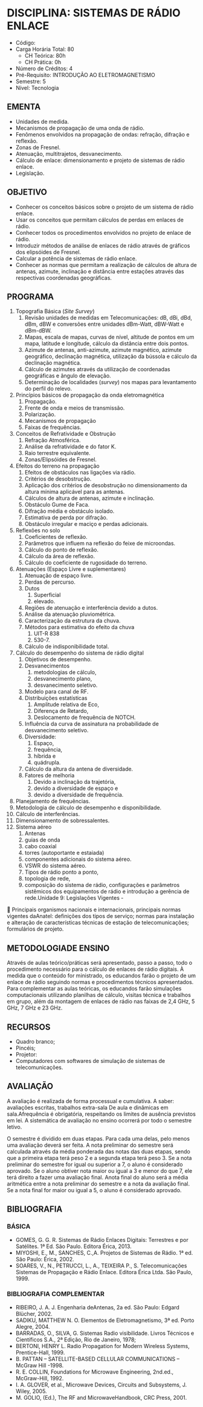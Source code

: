 # DISCIPLINA: SISTEMAS DE RÁDIO ENLACE 
- Código:
- Carga Horária Total: 80
  - CH Teórica: 80h
  - CH Prática: 0h
- Número de Créditos: 4
- Pré-Requisito: INTRODUÇÃO AO ELETROMAGNETISMO
- Semestre: 5
- Nível: Tecnologia 
## EMENTA 
- Unidades de medida.
- Mecanismos de propagação de uma onda de rádio.
- Fenômenos envolvidos na propagação de ondas: refração, difração e reflexão.
- Zonas de Fresnel.
- Atenuação, multitrajetos, desvanecimento.
- Cálculo de enlace: dimensionamento e projeto de sistemas de rádio enlace.
- Legislação. 
## OBJETIVO
- Conhecer os conceitos básicos sobre o projeto de um sistema de rádio enlace.
- Usar os conceitos que permitam cálculos de perdas em enlaces de rádio.
- Conhecer todos os procedimentos envolvidos no projeto de enlace de rádio.
- Introduzir métodos de análise de enlaces de rádio através de gráficos dos elipsóides de Fresnel.
- Calcular a potência de sistemas de rádio enlace.
- Conhecer as normas que permitam a realização de cálculos de altura de antenas, azimute, inclinação e distância entre estações através das respectivas coordenadas geográficas. 

## PROGRAMA
1. Topografia Básica (*Site Survey*)
   1. Revisão unidades de medidas em Telecomunicações: dB, dBi, dBd, dBm, dBW e conversões entre unidades dBm-Watt, dBW-Watt e dBm-dBW.
   2. Mapas, escala de mapas, curvas de nível, altitude de pontos em um mapa, latitude e longitude, cálculo da distância entre dois pontos.
   3. Azimute de antenas, anti-azimute, azimute magnético, azimute geográfico, declinação magnética, utilização da bússola e cálculo da declinação magnética.
   4. Cálculo de azimutes através da utilização de coordenadas geográficas e ângulo de elevação.
   5. Determinação de localidades (*survey*) nos mapas para levantamento do perfil do relevo.
2. Princípios básicos de propagação da onda eletromagnética
   1. Propagação.
   2. Frente de onda e meios de transmissão.
   3. Polarização.
   4. Mecanismos de propagação
   5. Faixas de frequências.
3. Conceitos de Refratividade e Obstrução
   1. Refração Atmosférica.
   2. Análise da refratividade e do fator K.
   3. Raio terrestre equivalente.
   4. Zonas/Elipsóides de Fresnel. 
4. Efeitos do terreno na propagação
   1. Efeitos de obstáculos nas ligações via rádio.
   2. Critérios de desobstrução.
   3. Aplicação dos critérios de desobstrução no dimensionamento da altura mínima aplicável para as antenas.
   4. Cálculos de altura de antenas, azimute e inclinação.
   5. Obstáculo Gume de Faca.
   6. Difração média e obstáculo isolado.
   7. Estimativa de perda por difração.
   8. Obstáculo irregular e maciço e perdas adicionais. 
5. Reflexões no solo
   1. Coeficientes de reflexão.
   2. Parâmetros que influem na reflexão do feixe de microondas.
   3. Cálculo do ponto de reflexão.
   4. Cálculo da área de reflexão.
   5. Cálculo do coeficiente de rugosidade do terreno.
6. Atenuações (Espaço Livre e suplementares)
   1. Atenuação de espaço livre.
   2. Perdas de percurso.
   3. Dutos
      1. Superficial
      2. elevado.
   4. Regiões de atenuação e interferência devido a dutos.
   5. Análise da atenuação pluviométrica.
   6. Caracterização da estrutura da chuva.
   7. Métodos para estimativa do efeito da chuva
      1. UIT-R 838
      2. 530-7.
   8. Cálculo de indisponibilidade total.
7. Cálculo do desempenho do sistema de rádio digital
   1. Objetivos de desempenho.
   2. Desvanecimentos
      1. metodologias de cálculo,
      2. desvanecimento plano,
      3. desvanecimento seletivo.
   3. Modelo para canal de RF.
   4. Distribuições estatísticas
      1. Amplitude relativa de Eco,
      2. Diferença de Retardo,
      3. Deslocamento de frequência de NOTCH.
   5. Influência da curva de assinatura na probabilidade de desvanecimento seletivo.
   6. Diversidade:
      1. Espaço,
      2. frequência,
      3. híbrida e
      4. quádrupla.
   8. Cálculo da altura da antena de diversidade.
   9. Fatores de melhoria
      1. Devido a inclinação da trajetória,
      2. devido a diversidade de espaço e
      3. devido a diversidade de frequência.
  10. Planejamento de frequências.
  11. Metodologia de cálculo de desempenho e disponibilidade.
  12. Cálculo de interferências.
  13. Dimensionamento de sobressalentes.
8. Sistema aéreo
   1. Antenas
   2. guias de onda
   3. cabo coaxial
   4. torres (autoportante e estaiada)
   5. componentes adicionais do sistema aéreo.
   6. VSWR do sistema aéreo.
   7. Tipos de rádio ponto a ponto,
   8. topologia de rede,
   9. composição do sistema de rádio, configurações e parâmetros 
sistêmicos dos equipamentos de rádio e introdução a gerência de rede.Unidade 9: Legislações Vigentes -


Principais organismos nacionais e internacionais, principais normas vigentes daAnatel: definições dos tipos 
de serviço; normas para instalação e alteração de características técnicas de estação de telecomunicações; 
formulários de projeto. 
## METODOLOGIADE ENSINO 
Através de aulas teórico/práticas será apresentado, passo a passo, todo o procedimento necessário para o cálculo de enlaces de rádio digitais. À medida que o conteúdo for ministrado, os educandos farão o projeto de um enlace de rádio seguindo normas e procedimentos técnicos apresentados. Para complementar as aulas teóricas, os educandos farão simulações computacionais utilizando planilhas de cálculo, visitas técnica e trabalhos em grupo, além da montagem de enlaces de rádio nas faixas de 2,4 GHz, 5 GHz, 7 GHz e 23 GHz. 
## RECURSOS
- Quadro branco;
- Pincéis;
- Projetor:
- Computadores com softwares de simulação de sistemas de telecomunicações. 
## AVALIAÇÃO 
A avaliação é realizada de forma processual e cumulativa. A saber: avaliações escritas, trabalhos extra-sala De aula e dinâmicas em sala.Afrequência é obrigatória, respeitando os limites de ausência previstos em lei. A sistemática de avaliação no ensino ocorrerá por todo o semestre letivo.

O semestre é dividido em duas etapas. Para cada uma delas, pelo menos uma avaliação deverá ser feita. A nota preliminar do semestre será calculada através da média ponderada das notas das duas etapas, sendo que a primeira etapa terá peso 2 e a segunda etapa terá peso 3. Se a nota preliminar do semestre for igual ou superior a 7, o aluno é considerado aprovado. Se o aluno obtiver nota maior ou igual a 3 e menor do que 7, ele terá direito a fazer uma avaliação final. Anota final do aluno será a média aritmética entre a nota preliminar do semestre e a nota da avaliação final. Se a nota final for maior ou igual a 5, o aluno é considerado aprovado.
## BIBLIOGRAFIA
### BÁSICA
- GOMES, G. G. R. Sistemas de Rádio Enlaces Digitais: Terrestres e por Satélites. 1ª Ed. São Paulo. Editora Érica, 2013. 
- MIYOSHI, E., M., SANCHES, C.,A. Projetos de Sistemas de Rádio. 1ª ed. São Paulo: Érica, 2002. 
- SOARES, V., N., PETRUCCI, L., A., TEIXEIRA P., S. Telecomunicações Sistemas de Propagação e Rádio Enlace. Editora Érica Ltda. São Paulo, 1999.
### BIBLIOGRAFIA COMPLEMENTAR 
- RIBEIRO, J. A. J. Engenharia deAntenas, 2a ed. São Paulo: Edgard Blücher, 2002.
- SADIKU, MATTHEW N. O. Elementos de Eletromagnetismo, 3ª ed. Porto Alegre, 2004.
- BARRADAS, O., SILVA, G. Sistemas Radio visibilidade. Livros Técnicos e Científicos S.A., 2ª Edição, Rio de Janeiro, 1978;
- BERTONI, HENRY L. Radio Propagation for Modern Wireless Systems, Prentice-Hall, 1999.
- B. PATTAN – SATELLITE-BASED CELLULAR COMMUNICATIONS – McGraw Hill -1998.
- R. E. COLLIN, Foundations for Microwave Engineering, 2nd.ed., McGraw-Hill, 1992.
- I. A. GLOVER, et al., Microwave Devices, Circuits and Subsystems, J. Wiley, 2005.
- M. GOLIO, (Ed.), The RF and MicrowaveHandbook, CRC Press, 2001.
